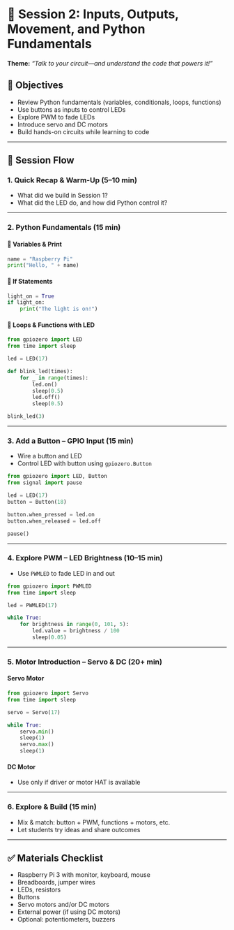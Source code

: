 # 🔌 Session 2: Inputs, Outputs, Movement, and Python Fundamentals

**Theme:** _“Talk to your circuit—and understand the code that powers it!”_

## 🧠 Objectives
- Review Python fundamentals (variables, conditionals, loops, functions)
- Use buttons as inputs to control LEDs
- Explore PWM to fade LEDs
- Introduce servo and DC motors
- Build hands-on circuits while learning to code

---

## 🧩 Session Flow

### 1. Quick Recap & Warm-Up (5–10 min)
- What did we build in Session 1?
- What did the LED do, and how did Python control it?

---

### 2. Python Fundamentals (15 min)

#### 🔸 Variables & Print
```python
name = "Raspberry Pi"
print("Hello, " + name)
```

#### 🔸 If Statements
```python
light_on = True
if light_on:
    print("The light is on!")
```

#### 🔸 Loops & Functions with LED
```python
from gpiozero import LED
from time import sleep

led = LED(17)

def blink_led(times):
    for _ in range(times):
        led.on()
        sleep(0.5)
        led.off()
        sleep(0.5)

blink_led(3)
```

---

### 3. Add a Button – GPIO Input (15 min)
- Wire a button and LED
- Control LED with button using `gpiozero.Button`

```python
from gpiozero import LED, Button
from signal import pause

led = LED(17)
button = Button(18)

button.when_pressed = led.on
button.when_released = led.off

pause()
```

---

### 4. Explore PWM – LED Brightness (10–15 min)
- Use `PWMLED` to fade LED in and out

```python
from gpiozero import PWMLED
from time import sleep

led = PWMLED(17)

while True:
    for brightness in range(0, 101, 5):
        led.value = brightness / 100
        sleep(0.05)
```

---

### 5. Motor Introduction – Servo & DC (20+ min)

#### Servo Motor
```python
from gpiozero import Servo
from time import sleep

servo = Servo(17)

while True:
    servo.min()
    sleep(1)
    servo.max()
    sleep(1)
```

#### DC Motor
- Use only if driver or motor HAT is available

---

### 6. Explore & Build (15 min)
- Mix & match: button + PWM, functions + motors, etc.
- Let students try ideas and share outcomes

---

## ✅ Materials Checklist
- Raspberry Pi 3 with monitor, keyboard, mouse
- Breadboards, jumper wires
- LEDs, resistors
- Buttons
- Servo motors and/or DC motors
- External power (if using DC motors)
- Optional: potentiometers, buzzers
